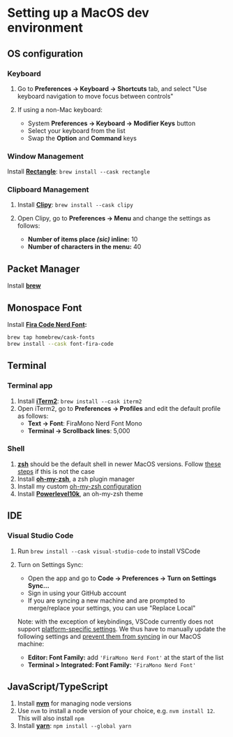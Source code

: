 # Setting up a MacOS dev environment

## OS configuration

### Keyboard

1. Go to **Preferences -> Keyboard -> Shortcuts** tab, and select "Use keyboard navigation to move focus between controls"
2. If using a non-Mac keyboard:

   - System **Preferences -> Keyboard -> Modifier Keys** button
   - Select your keyboard from the list
   - Swap the **Option** and **Command** keys

### Window Management

Install **[Rectangle](https://rectangleapp.com/)**: `brew install --cask rectangle`

### Clipboard Management

1. Install **[Clipy](https://github.com/Clipy/Clipy)**: `brew install --cask clipy`
2. Open Clipy, go to **Preferences -> Menu** and change the settings as follows:

   - **Number of items place _(sic)_ inline:** 10
   - **Number of characters in the menu:** 40

## Packet Manager

Install **[brew](https://brew.sh/)**

## Monospace Font

Install **[Fira Code Nerd Font](https://github.com/ryanoasis/nerd-fonts/tree/master/patched-fonts/FiraCode):**

```bash
brew tap homebrew/cask-fonts
brew install --cask font-fira-code
```

## Terminal

### Terminal app

1. Install **[iTerm2](https://iterm2.com/)**: `brew install --cask iterm2`
2. Open iTerm2, go to **Preferences -> Profiles** and edit the default profile as follows:
   - **Text → Font**: FiraMono Nerd Font Mono
   - **Terminal → Scrollback lines**: 5,000

### Shell

1. **[zsh](https://www.zsh.org/)** should be the default shell in newer MacOS versions. Follow [these steps]() if this is not the case
2. Install **[oh-my-zsh](https://github.com/ohmyzsh/ohmyzsh#basic-installation)**, a zsh plugin manager
3. Install my custom [oh-my-zsh configuration](https://github.com/kael89/ohmyzsh-config#setup)
4. Install **[Powerlevel10k](https://github.com/romkatv/powerlevel10k#oh-my-zsh)**, an oh-my-zsh theme

## IDE

### Visual Studio Code

1. Run `brew install --cask visual-studio-code` to install VSCode
2. Turn on Settings Sync:

   - Open the app and go to **Code -> Preferences -> Turn on Settings Sync...**
   - Sign in using your GitHub account
   - If you are syncing a new machine and are prompted to merge/replace your settings, you can use "Replace Local"

   Note: with the exception of keybindings, VSCode currently does not support [platform-specific settings](https://github.com/microsoft/vscode/issues/5595). We thus have to manually update the following settings and [prevent them from syncing](https://code.visualstudio.com/docs/editor/settings-sync#_configuring-synced-data) in our MacOS machine:

   - **Editor: Font Family:** add `'FiraMono Nerd Font'` at the start of the list
   - **Terminal > Integrated: Font Family:** `'FiraMono Nerd Font'`

## JavaScript/TypeScript

1. Install **[nvm](https://github.com/nvm-sh/nvm#installing-and-updating)** for managing node versions
2. Use `nvm` to install a node version of your choice, e.g. `nvm install 12`. This will also install `npm`
3. Install **[yarn](https://classic.yarnpkg.com/lang/en/docs/install/#mac-stable)**: `npm install --global yarn`
